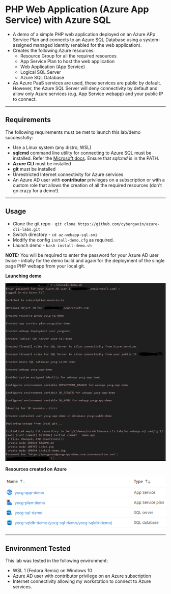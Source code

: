 # PHP Web Application (Azure App Service) with Azure SQL

- A demo of a simple PHP web application deployed on an Azure APp Service Plan and connects to an Azure SQL Database using a system-assigned managed identity (enabled for the web application).
- Creates the following Azure resources:
    - Resource Group for all the required resources
    - App Service Plan to host the web application
    - Web Application (App Service)
    - Logical SQL Server
    - Azure SQL Database
- As Azure PaaS services are used, these services are public by default. However, the Azure SQL Server will deny connectivity by default and allow only Azure services (e.g. App Service webapp) and your public IP to connect.

---


## Requirements

The following requirements must be met to launch this lab/demo successfully:
- Use a Linux system (any distro, WSL)
- **sqlcmd** command line utility for connecting to Azure SQL must be installed.  Refer the [Microsoft docs](https://docs.microsoft.com/en-us/sql/linux/sql-server-linux-setup-tools?view=sql-server-ver15). Ensure that *sqlcmd* is in the PATH.
- **Azure CLI** must be installed
- **git** must be installed
- Unrestricted Internet connectivity for Azure services
- An Azure AD user with **contributor** privileges on a subscription or with a custom role that allows the creation of all the required resources (don't go crazy for a demo!).

---

## Usage
- Clone the git repo - `git clone https://github.com/cybergavin/azure-cli-labs.git`
- Switch directory - `cd az-webapp-sql-smi`
- Modify the config `install-demo.cfg` as required. 
- Launch demo - `bash install-demo.sh`

**NOTE:** You will be required to enter the password for your Azure AD user twice - intially for the demo build and again for the deployment of the single page PHP webapp from your local git.

**Launching demo**

![](https://github.com/cybergavin/azure-cli-labs/blob/master/images/01-az-cli-php-sql-demo.PNG) 

**Resources created on Azure**

![](https://github.com/cybergavin/azure-cli-labs/blob/master/images/02-az-cli-php-sql-demo.PNG) 

---

## Environment Tested
This lab was tested in the following environment:
- WSL 1 (Fedora Remix) on Windows 10
- Azure AD user with contributor privilege on an Azure subscription
- Internet connectivity allowing my workstation to connect to Azure services.
